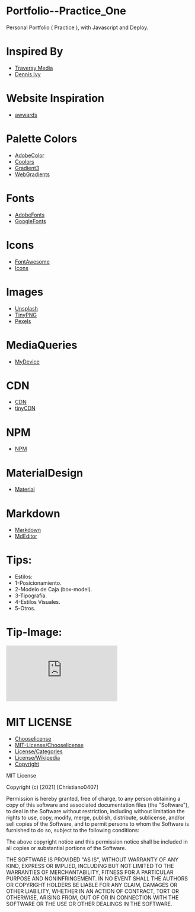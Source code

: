 # Portfolio--Practice_One
Personal Portfolio ( Practice ),  with Javascript and Deploy. 

# Inspired By
- [Traversy Media](https://www.youtube.com/channel/UC29ju8bIPH5as8OGnQzwJyA)
- [Dennis Ivy](https://www.youtube.com/channel/UCTZRcDjjkVajGL6wd76UnGg)

# Website Inspiration
- [awwards](https://www.awwwards.com/)

# Palette Colors
- [AdobeColor](https://color.adobe.com/es/create/color-wheel)
- [Coolors](https://coolors.co/)
- [Gradient3](https://mycolor.space/gradient3)
- [WebGradients](https://webgradients.com/)
# Fonts
- [AdobeFonts](https://fonts.adobe.com/)
- [GoogleFonts](https://fonts.google.com/)
# Icons
- [FontAwesome](https://fontawesome.com/)
- [Icons](https://icons8.com/icons)
# Images
- [Unsplash](https://unsplash.com/)
- [TinyPNG](https://tinypng.com/)
- [Pexels](https://www.pexels.com/)
# MediaQueries
- [MyDevice](https://www.mydevice.io/#compare-devices)
# CDN
- [CDN](https://cdnjs.com/)
- [tinyCDN](https://tinify.com/cdn)
# NPM
- [NPM](https://www.npmjs.com/)

# MaterialDesign
- [Material](https://material.io/)

# Markdown
- [Markdown](https://markdown.es/)
- [MdEditor](https://pandao.github.io/editor.md/en.html)

# Tips: 
- Estilos:
- 1-Posicionamiento.
- 2-Modelo de Caja (box-model).
- 3-Tipografía.
- 4-Estilos Visuales.
- 5-Otros.

# Tip-Image:
![](https://github.com/divanov11/portfolio-website/blob/master/Flexbox%20vs.%20CSS%20Grids%20infographic.pdf)
# MIT LICENSE 
- [Chooselicense](https://choosealicense.com/)
- [MIT-License/Chooselicense](https://choosealicense.com/licenses/mit/)
- [License/Categories](https://www.youtube.com/watch?v=eWtjgfzpt6Y)
- [License/Wikipedia](https://es.wikipedia.org/wiki/Licencia_de_software)
- [Copyright](https://es.wikipedia.org/wiki/Derecho_de_autor)

MIT License

Copyright (c) [2021] [Christiano0407]

Permission is hereby granted, free of charge, to any person obtaining a copy of this software and associated documentation files (the "Software"), to deal in the Software without restriction, including without limitation the rights to use, copy, modify, merge, publish, distribute, sublicense, and/or sell copies of the Software, and to permit persons to whom the Software is furnished to do so, subject to the following conditions:

The above copyright notice and this permission notice shall be included in all copies or substantial portions of the Software.

THE SOFTWARE IS PROVIDED "AS IS", WITHOUT WARRANTY OF ANY KIND, EXPRESS OR IMPLIED, INCLUDING BUT NOT LIMITED TO THE WARRANTIES OF MERCHANTABILITY, FITNESS FOR A PARTICULAR PURPOSE AND NONINFRINGEMENT. IN NO EVENT SHALL THE AUTHORS OR COPYRIGHT HOLDERS BE LIABLE FOR ANY CLAIM, DAMAGES OR OTHER LIABILITY, WHETHER IN AN ACTION OF CONTRACT, TORT OR OTHERWISE, ARISING FROM, OUT OF OR IN CONNECTION WITH THE SOFTWARE OR THE USE OR OTHER DEALINGS IN THE SOFTWARE.